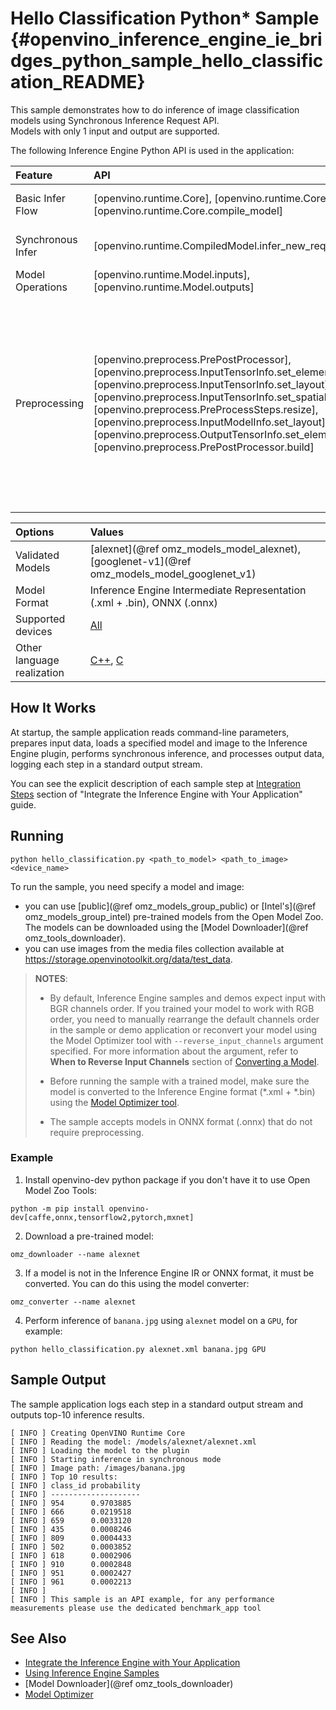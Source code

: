 # Hello Classification Python* Sample {#openvino_inference_engine_ie_bridges_python_sample_hello_classification_README}

This sample demonstrates how to do inference of image classification models using Synchronous Inference Request API.  
Models with only 1 input and output are supported.

The following Inference Engine Python API is used in the application:

| Feature           | API                                                                                                                                                                                                                                                                                                                                                                                                              | Description                                                                                                                                                                                |
| :---------------- | :--------------------------------------------------------------------------------------------------------------------------------------------------------------------------------------------------------------------------------------------------------------------------------------------------------------------------------------------------------------------------------------------------------------- | :----------------------------------------------------------------------------------------------------------------------------------------------------------------------------------------- |
| Basic Infer Flow  | [openvino.runtime.Core], [openvino.runtime.Core.read_model], [openvino.runtime.Core.compile_model]                                                                                                                                                                                                                                                                                                               | Common API to do inference                                                                                                                                                                 |
| Synchronous Infer | [openvino.runtime.CompiledModel.infer_new_request]                                                                                                                                                                                                                                                                                                                                                               | Do synchronous inference                                                                                                                                                                   |
| Model Operations  | [openvino.runtime.Model.inputs], [openvino.runtime.Model.outputs]                                                                                                                                                                                                                                                                                                                                                | Managing of model                                                                                                                                                                          |
| Preprocessing     | [openvino.preprocess.PrePostProcessor], [openvino.preprocess.InputTensorInfo.set_element_type],[openvino.preprocess.InputTensorInfo.set_layout],[openvino.preprocess.InputTensorInfo.set_spatial_static_shape],[openvino.preprocess.PreProcessSteps.resize],[openvino.preprocess.InputModelInfo.set_layout],[openvino.preprocess.OutputTensorInfo.set_element_type],[openvino.preprocess.PrePostProcessor.build] | Set image of the original size as input for a model with other input size. Resize and layout conversions will be performed automatically by the corresponding plugin just before inference |

| Options                    | Values                                                                                                  |
| :------------------------- | :------------------------------------------------------------------------------------------------------ |
| Validated Models           | [alexnet](@ref omz_models_model_alexnet), [googlenet-v1](@ref omz_models_model_googlenet_v1)            |
| Model Format               | Inference Engine Intermediate Representation (.xml + .bin), ONNX (.onnx)                                |
| Supported devices          | [All](../../../docs/IE_DG/supported_plugins/Supported_Devices.md)                                       |
| Other language realization | [C++](../../../samples/cpp/hello_classification/README.md), [C](../../c/hello_classification/README.md) |

## How It Works

At startup, the sample application reads command-line parameters, prepares input data, loads a specified model and image to the Inference Engine plugin, performs synchronous inference, and processes output data, logging each step in a standard output stream.

You can see the explicit description of
each sample step at [Integration Steps](../../../docs/IE_DG/Integrate_with_customer_application_new_API.md) section of "Integrate the Inference Engine with Your Application" guide.

## Running

```
python hello_classification.py <path_to_model> <path_to_image> <device_name>
```

To run the sample, you need specify a model and image:
- you can use [public](@ref omz_models_group_public) or [Intel's](@ref omz_models_group_intel) pre-trained models from the Open Model Zoo. The models can be downloaded using the [Model Downloader](@ref omz_tools_downloader).
- you can use images from the media files collection available at https://storage.openvinotoolkit.org/data/test_data.

> **NOTES**:
>
> - By default, Inference Engine samples and demos expect input with BGR channels order. If you trained your model to work with RGB order, you need to manually rearrange the default channels order in the sample or demo application or reconvert your model using the Model Optimizer tool with `--reverse_input_channels` argument specified. For more information about the argument, refer to **When to Reverse Input Channels** section of [Converting a Model](../../../docs/MO_DG/prepare_model/convert_model/Converting_Model.md).
>
> - Before running the sample with a trained model, make sure the model is converted to the Inference Engine format (\*.xml + \*.bin) using the [Model Optimizer tool](../../../docs/MO_DG/Deep_Learning_Model_Optimizer_DevGuide.md).
>
> - The sample accepts models in ONNX format (.onnx) that do not require preprocessing.

### Example

1. Install openvino-dev python package if you don't have it to use Open Model Zoo Tools:

```
python -m pip install openvino-dev[caffe,onnx,tensorflow2,pytorch,mxnet]
```

2. Download a pre-trained model:
```
omz_downloader --name alexnet
```

3. If a model is not in the Inference Engine IR or ONNX format, it must be converted. You can do this using the model converter:

```
omz_converter --name alexnet
```

4. Perform inference of `banana.jpg` using `alexnet` model on a `GPU`, for example:

```
python hello_classification.py alexnet.xml banana.jpg GPU
```

## Sample Output

The sample application logs each step in a standard output stream and outputs top-10 inference results.

```
[ INFO ] Creating OpenVINO Runtime Core
[ INFO ] Reading the model: /models/alexnet/alexnet.xml
[ INFO ] Loading the model to the plugin
[ INFO ] Starting inference in synchronous mode
[ INFO ] Image path: /images/banana.jpg
[ INFO ] Top 10 results:     
[ INFO ] class_id probability
[ INFO ] --------------------
[ INFO ] 954      0.9703885
[ INFO ] 666      0.0219518
[ INFO ] 659      0.0033120
[ INFO ] 435      0.0008246
[ INFO ] 809      0.0004433
[ INFO ] 502      0.0003852
[ INFO ] 618      0.0002906
[ INFO ] 910      0.0002848
[ INFO ] 951      0.0002427
[ INFO ] 961      0.0002213
[ INFO ]
[ INFO ] This sample is an API example, for any performance measurements please use the dedicated benchmark_app tool
```

## See Also

- [Integrate the Inference Engine with Your Application](../../../docs/IE_DG/Integrate_with_customer_application_new_API.md)
- [Using Inference Engine Samples](../../../docs/IE_DG/Samples_Overview.md)
- [Model Downloader](@ref omz_tools_downloader)
- [Model Optimizer](../../../docs/MO_DG/Deep_Learning_Model_Optimizer_DevGuide.md)

<!-- [openvino.runtime.Core]:
[openvino.runtime.Core.read_model]:
[openvino.runtime.Core.compile_model]:
[openvino.runtime.CompiledModel.infer_new_request]:
[openvino.runtime.Model.inputs]:
[openvino.runtime.Model.outputs]:
[openvino.preprocess.PrePostProcessor]:
[openvino.preprocess.InputTensorInfo.set_element_type]:
[openvino.preprocess.InputTensorInfo.set_layout]:
[openvino.preprocess.InputTensorInfo.set_spatial_static_shape]:
[openvino.preprocess.PreProcessSteps.resize]:
[openvino.preprocess.InputModelInfo.set_layout]:
[openvino.preprocess.OutputTensorInfo.set_element_type]:
[openvino.preprocess.PrePostProcessor.build]: -->
